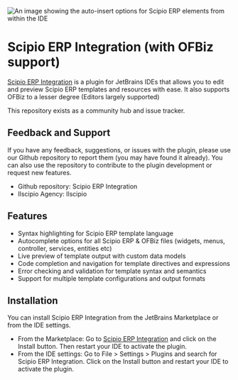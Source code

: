 ![An image showing the auto-insert options for Scipio ERP elements from within the IDE](https://plugins.jetbrains.com/files/12108/screenshot_20572.png)

# Scipio ERP Integration (with OFBiz support)

[Scipio ERP Integration](https://plugins.jetbrains.com/plugin/12108-scipio-erp-integration) is a plugin for JetBrains IDEs that allows you to edit and preview Scipio ERP templates and resources with ease. It also supports OFBiz to a lesser degree (Editors largely supported)

This repository exists as a community hub and issue tracker.

## Feedback and Support

If you have any feedback, suggestions, or issues with the plugin, please use our Github repository to report them (you may have found it already). You can also use the repository to contribute to the plugin development or request new features.

- Github repository: Scipio ERP Integration
- Ilscipio Agency: Ilscipio

## Features

- Syntax highlighting for Scipio ERP template language
- Autocomplete options for all Scipio ERP & OFBiz files (widgets, menus, controller, services, entities etc)
- Live preview of template output with custom data models
- Code completion and navigation for template directives and expressions
- Error checking and validation for template syntax and semantics
- Support for multiple template configurations and output formats

## Installation

You can install Scipio ERP Integration from the JetBrains Marketplace or from the IDE settings.

- From the Marketplace: Go to [Scipio ERP Integration](https://plugins.jetbrains.com/plugin/12108-scipio-erp-integration) and click on the Install button. Then restart your IDE to activate the plugin.
- From the IDE settings: Go to File > Settings > Plugins and search for Scipio ERP Integration. Click on the Install button and restart your IDE to activate the plugin.
